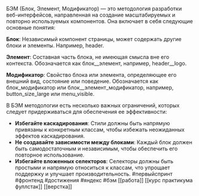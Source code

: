 БЭМ (Блок, Элемент, Модификатор) — это методология разработки веб-интерфейсов, направленная на создание масштабируемых и повторно используемых компонентов. Она включает в себя следующие основные понятия:

  

**Блок**: Независимый компонент страницы, может содержать другие блоки и элементы. Например, header.

  

**Элемент**: Составная часть блока, не имеющая смысла вне его контекста. Обозначается как блок__элемент, например, header__logo.

  

**Модификатор**: Свойство блока или элемента, определяющее его внешний вид, состояние или поведение. Обозначается как блок_модификатор или блок__элемент_модификатор, например, button_size_large или menu_visible.

  

В БЭМ методологии есть несколько важных ограничений, которых следует придерживаться для обеспечения ее эффективности:

- **Избегайте каскадирования**: Стили должны быть напрямую привязаны к конкретным классам, чтобы избежать неожиданных эффектов каскадирования.
- **Не создавайте зависимости между блоками**: Каждый блок должен быть самодостаточным и независимым, чтобы обеспечить его повторное использование.
- **Избегайте вложенных селекторов**: Селекторы должны быть простыми и напрямую относиться к классам, что упрощает поддержку и улучшает производительность.
 #первыйспринт #фронтенд  #достижения #яндекс #бэм
[[работа]]
[[курс практикума фуллстак]]
[[верстка]]